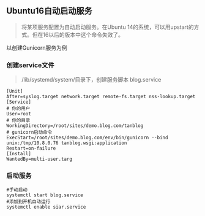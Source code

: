 ## Ubuntu16自动启动服务
> 将某项服务配置为自动启动服务。在Ubuntu 14的系统，可以用upstart的方式。但在16以后的版本中这个命令失效了。

以创建Gunicorn服务为例
### 创建service文件
> /lib/systemd/system/目录下，创建服务脚本 blog.service

    [Unit]
    After=syslog.target network.target remote-fs.target nss-lookup.target
    [Service]
    # 你的用户
    User=root
    # 你的目录
    WorkingDirectory=/root/sites/demo.blog.com/tanblog
    # gunicorn启动命令
    ExecStart=/root/sites/demo.blog.com/env/bin/gunicorn --bind unix:/tmp/10.8.0.76 tanblog.wsgi:application
    Restart=on-failure
    [Install]
    WantedBy=multi-user.targ

### 启动服务

    #手动启动
    systemctl start blog.service
    #添加到开机自动运行
    systemctl enable siar.service
